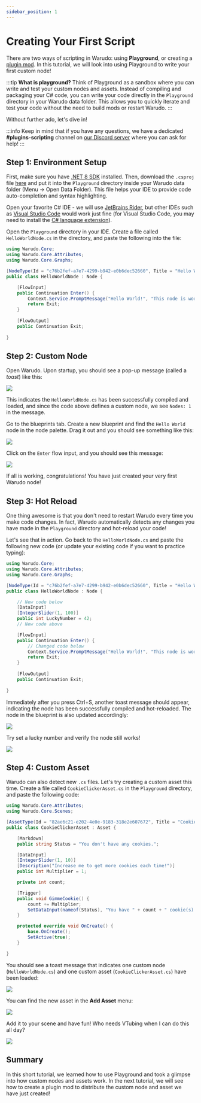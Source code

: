 ```yaml
---
sidebar_position: 1
---
```


# Creating Your First Script

There are two ways of scripting in Warudo: using **Playground**, or creating a [plugin mod](distribution.md). In this tutorial, we will look into using Playground to write your first custom node!

:::tip
**What is playground?** Think of Playground as a sandbox where you can write and test your custom nodes and assets. Instead of compiling and packaging your C# code, you can write your code directly in the `Playground` directory in your Warudo data folder. This allows you to quickly iterate and test your code without the need to build mods or restart Warudo.
:::

Without further ado, let's dive in!

:::info
Keep in mind that if you have any questions, we have a dedicated **#plugins-scripting** channel on [our Discord server](https://discord.gg/warudo) where you can ask for help!
:::

## Step 1: Environment Setup

First, make sure you have [.NET 8 SDK](https://dotnet.microsoft.com/en-us/download/dotnet/8.0) installed. Then, download the `.csproj` file [here](/scripts/Playground.csproj) and put it into the `Playground` directory inside your Warudo data folder (Menu → Open Data Folder). This file helps your IDE to provide code auto-completion and syntax highlighting.

Open your favorite C# IDE - we will use [JetBrains Rider](https://www.jetbrains.com/rider/), but other IDEs such as [Visual Studio Code](https://code.visualstudio.com/) would work just fine (for Visual Studio Code, you may need to install the [C# language extension](https://marketplace.visualstudio.com/items?itemName=ms-dotnettools.csharp)). 

Open the `Playground` directory in your IDE. Create a file called `HelloWorldNode.cs` in the directory, and paste the following into the file:

```csharp
using Warudo.Core;
using Warudo.Core.Attributes;
using Warudo.Core.Graphs;

[NodeType(Id = "c76b2fef-a7e7-4299-b942-e0b6dec52660", Title = "Hello World")]
public class HelloWorldNode : Node {

    [FlowInput]
    public Continuation Enter() {
        Context.Service.PromptMessage("Hello World!", "This node is working!");
        return Exit;
    }
        
    [FlowOutput]
    public Continuation Exit;
    
}
```

## Step 2: Custom Node

Open Warudo. Upon startup, you should see a pop-up message (called a _toast_) like this:

![](/doc-img/en-getting-started-playground-1.png)

This indicates the `HelloWorldNode.cs` has been successfully compiled and loaded, and since the code above defines a custom node, we see `Nodes: 1` in the message.

Go to the blueprints tab. Create a new blueprint and find the `Hello World` node in the node palette. Drag it out and you should see something like this:

![](/doc-img/en-getting-started-playground-2.png)

Click on the `Enter` flow input, and you should see this message:

![](/doc-img/en-getting-started-playground-3.png)

If all is working, congratulations! You have just created your very first Warudo node!

## Step 3: Hot Reload

One thing awesome is that you don't need to restart Warudo every time you make code changes. In fact, Warudo automatically detects any changes you have made in the `Playground` directory and hot-reload your code!

Let's see that in action. Go back to the `HelloWorldNode.cs` and paste the following new code (or update your existing code if you want to practice typing):

```csharp
using Warudo.Core;
using Warudo.Core.Attributes;
using Warudo.Core.Graphs;

[NodeType(Id = "c76b2fef-a7e7-4299-b942-e0b6dec52660", Title = "Hello World")]
public class HelloWorldNode : Node {

    // New code below
    [DataInput]
    [IntegerSlider(1, 100)] 
    public int LuckyNumber = 42;
    // New code above

    [FlowInput]
    public Continuation Enter() {
        // Changed code below
        Context.Service.PromptMessage("Hello World!", "This node is working! My lucky number: " + LuckyNumber);
        return Exit;
    }
        
    [FlowOutput]
    public Continuation Exit;
    
}
```

Immediately after you press Ctrl+S, another toast message should appear, indicating the node has been successfully compiled and hot-reloaded. The node in the blueprint is also updated accordingly:

![](/doc-img/en-getting-started-playground-4.png)

Try set a lucky number and verify the node still works!

![](/doc-img/en-getting-started-playground-5.png)

## Step 4: Custom Asset

Warudo can also detect new `.cs` files. Let's try creating a custom asset this time. Create a file called `CookieClickerAsset.cs` in the `Playground` directory, and paste the following code:

```csharp
using Warudo.Core.Attributes;
using Warudo.Core.Scenes;

[AssetType(Id = "82ae6c21-e202-4e0e-9183-318e2e607672", Title = "Cookie Clicker")]
public class CookieClickerAsset : Asset {

    [Markdown] 
    public string Status = "You don't have any cookies.";

    [DataInput] 
    [IntegerSlider(1, 10)]
    [Description("Increase me to get more cookies each time!")]
    public int Multiplier = 1;

    private int count;

    [Trigger]
    public void GimmeCookie() {
        count += Multiplier;
        SetDataInput(nameof(Status), "You have " + count + " cookie(s).", broadcast: true);
    }

    protected override void OnCreate() {
        base.OnCreate();
        SetActive(true);
    }

}
```

You should see a toast message that indicates one custom node (`HelloWorldNode.cs`) and one custom asset (`CookieClickerAsset.cs`) have been loaded:

![](/doc-img/en-getting-started-playground-6.png)

You can find the new asset in the **Add Asset** menu:

![](/doc-img/en-getting-started-playground-7.png)

Add it to your scene and have fun! Who needs VTubing when I can do this all day?

![](/doc-img/en-getting-started-playground-8.png)

## Summary

In this short tutorial, we learned how to use Playground and took a glimpse into how custom nodes and assets work. In the next tutorial, we will see how to create a plugin mod to distribute the custom node and asset we have just created!
